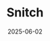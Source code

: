 ---  
layout: startup_page  
title: "Snitch"  
id: "snitch.com"  
permalink: "/snitchsnitch.com06022025/"  
website: "https://www.snitch.com/"  
funding_round: "Series B"  
funding_amount: "$40M"  
investors: "360 One Asset, IvyCap Ventures, SWC Global, Ravi Modi Family Office, Angel Investors"  
about: "Snitch is a D2C menswear brand aiming to expand its offline store network, venture into quick commerce, and introduce new product categories. The company plans to scale its offline presence across major cities and expand into the Middle East and South Asia. Snitch focuses on combining trend agility, digital execution, and omnichannel reach."  
markets: "E-commerce, Fashion, Retail"  
hq: "Bengaluru, Karnataka, India"  
founded_year: ""  
linkedin: ""  
twitter: ""  
instagram: ""  
facebook: ""  
crunchbase: ""  
pitchbook: ""  

date_display: "02-Jun-2025"  
date: "2025-06-02"

# SEO Optimization  
meta_title: "Snitch - Series B Funding ($40M)"  
meta_description: "Snitch, Snitch is a D2C menswear brand aiming to expand its offline store network, venture into quick commerce, and introduce new product categories. The comp..."  
meta_keywords: "Snitch, E-commerce, Fashion, Retail, Series B funding"  
canonical_url: "https://startup.projectstartups.com/snitchsnitch.com06022025/"  
---